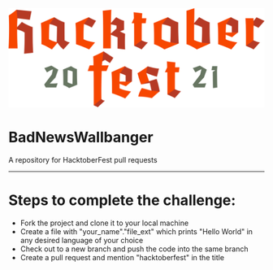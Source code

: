 ![](./logo.svg)

# BadNewsWallbanger

A repository for HacktoberFest pull requests

---

# Steps to complete the challenge:

- Fork the project and clone it to your local machine
- Create a file with "your_name"."file_ext" which prints "Hello World" in any desired language of your choice
- Check out to a new branch and push the code into the same branch
- Create a pull request and mention "hacktoberfest" in the title
